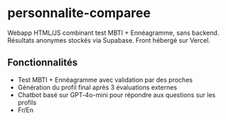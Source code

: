 # personnalite-comparee
Webapp HTML/JS combinant test MBTI + Ennéagramme, sans backend. Résultats anonymes stockés via Supabase. Front hébergé sur Vercel.

## Fonctionnalités

- Test MBTI + Ennéagramme avec validation par des proches
- Génération du profil final après 3 évaluations externes
- Chatbot basé sur GPT‑4o-mini  pour répondre aux questions sur les profils
- Fr/En 